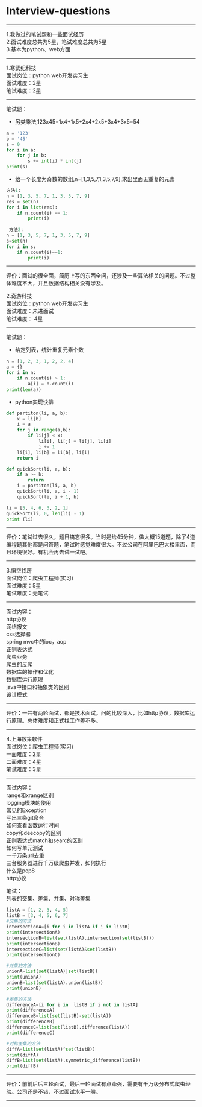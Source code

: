 # Interview-questions  
 
***  
1.我做过的笔试题和一些面试经历  
2.面试难度总共为5星，笔试难度总共为5星  
3.基本为python、web方面  

***  
1.寒武纪科技  
面试岗位：python web开发实习生  
面试难度：2星  
笔试难度：2星  

*** 

笔试题：
* 另类乘法,123x45=1x4+1x5+2x4+2x5+3x4+3x5=54  
```python
a = '123'
b = '45'
s = 0
for i in a:
    for j in b:
        s += int(i) * int(j)
print(s)
```
* 给一个长度为奇数的数组,n=[1,3,5,7,1,3,5,7,9],求出里面无重复的元素
```python
方法1:
n = [1, 3, 5, 7, 1, 3, 5, 7, 9]
res = set(n)
for i in list(res):
    if n.count(i) == 1:
        print(i)
 
 方法2:
n = [1, 3, 5, 7, 1, 3, 5, 7, 9]
s=set(n)
for i in s:
    if n.count(i)==1:
        print(i)
```
***
评价：面试的很全面，简历上写的东西全问，还涉及一些算法相关的问题。不过整体难度不大，并且数据结构相关没有涉及。  

2.奇游科技  
面试岗位：python web开发实习生  
面试难度：未进面试  
笔试难度： 4星    

*** 

笔试题：
* 给定列表，统计重复元素个数
```python
n = [1, 2, 3, 1, 2, 2, 4]
a = {}
for i in n:
    if n.count(i) > 1:
        a[i] = n.count(i)
print(len(a))

```
* python实现快排
```python
def partiton(li, a, b):
    x = li[b]
    i = a
    for j in range(a,b): 
        if li[j] < x:
            li[i], li[j] = li[j], li[i]
            i += 1
    li[i], li[b] = li[b], li[i]
    return i

def quickSort(li, a, b):
    if a >= b:
        return
    i = partiton(li, a, b)
    quickSort(li, a, i - 1)
    quickSort(li, i + 1, b)

li = [5, 4, 6, 3, 2, 1]
quickSort(li, 0, len(li) - 1)
print (li)


```
*** 

评价：笔试过去很久，题目搞忘很多。当时是给45分钟，做大概15道题，除了4道编程题其他都是问答题，笔试时感觉难度很大。不过公司在阿里巴巴大楼里面，而且环境很好。有机会再去试一试吧。  

***  

3.悟空找房  
面试岗位：爬虫工程师(实习)  
面试难度：5星  
笔试难度：无笔试  

***

面试内容：  
http协议  
网络报文  
css选择器  
spring mvc中的ioc，aop  
正则表达式  
爬虫业务  
爬虫的反爬  
数据库的操作和优化  
数据库运行原理  
java中接口和抽象类的区别  
设计模式  

*** 

评价：一共有两轮面试，都是技术面试。问的比较深入，比如http协议，数据库运行原理。总体难度和正式找工作差不多。  

***

4.上海数策软件  
面试岗位：爬虫工程师(实习)  
一面难度：2星  
二面难度：4星  
笔试难度：3星  

***  

面试内容：  
range和xrange区别  
logging模块的使用  
常见的Exception  
写出三条git命令  
如何查看函数运行时间  
copy和deecopy的区别  
正则表达式match和searc的区别  
如何写单元测试  
一千万条url去重  
三台服务器进行千万级爬虫并发，如何执行  
什么是pep8  
http协议  
   
笔试：  
列表的交集、差集、并集、对称差集
```python
listA = [1, 2, 3, 4, 5]
listB = [3, 4, 5, 6, 7]
#交集的方法
intersectionA=[i for i in listA if i in listB]
print(intersectionA)
intersectionB=list(set(listA).intersection(set(listB)))
print(intersectionB)
intersectionC=list(set(listA)&set(listB))
print(intersectionC)

#并集的方法
unionA=list(set(listA)|set(listB))
print(unionA)
unionB=list(set(listA).union(listB))
print(unionB)

#差集的方法
differenceA=[i for i in  listB if i not in listA]
print(differenceA)
differenceB=list(set(listB)-set(listA))
print(differenceB)
differenceC=list(set(listB).difference(listA))
print(differenceC)

#对称差集的方法
diffA=list(set(listA)^set(listB))
print(diffA)
diffB=list(set(listA).symmetric_difference(listB))
print(diffB)

```
---  

评价：前前后后三轮面试，最后一轮面试有点牵强，需要有千万级分布式爬虫经验。公司还是不错，不过面试水平一般。

---

